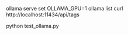 ollama serve
set OLLAMA_GPU=1
ollama list
curl http://localhost:11434/api/tags

python test_ollama.py
